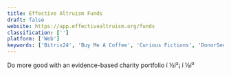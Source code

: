 ```yaml
---
title: Effective Altruism Funds
draft: false 
website: https://app.effectivealtruism.org/funds
classification: ['']
platform: ['Web']
keywords: ['Bitrix24', 'Buy Me A Coffee', 'Curious Fictions', 'DonorSee', 'Ethnamed', 'Give with Ella', 'GiveCrypto', 'GiveForms', 'Good St.', 'Ko-fi', 'Litch.app', 'Matching Donations', 'Momentum', 'Nifflr', 'Patreon', 'Square Cash', 'The Groundwork Donations', 'Vocal Minority']
---
```

Do more good with an evidence-based charity portfolio í ½í²¡  í ½í³